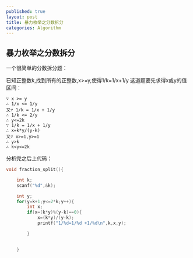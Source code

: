```yaml
---
published: true
layout: post
title: 暴力枚举之分数拆分
categories: Algorithm
---
```


## 暴力枚举之分数拆分
一个很简单的分数拆分题：  

已知正整数k,找到所有的正整数,x>=y,使得1/k=1/x+1/y
这道题要先求得x或y的值区间：  

```
∵ x >= y  
∴ 1/x <= 1/y  
又∵ 1/k = 1/x + 1/y
∴ 1/k <= 2/y
∴ y<=2k
∵ 1/k = 1/x + 1/y
∴ x=k*y/(y-k)
又∵ x>=1,y>=1
∴ y>k
∴ k<y<=2k
```

分析完之后上代码：

```C
void fraction_split(){

	int k;
	scanf("%d",&k);

	int y;
	for(y=k+1;y<=2*k;y++){
		int x;
		if(x=(k*y)%(y-k)==0){
			x=(k*y)/(y-k);
			printf("1/%d=1/%d +1/%d\n",k,x,y);

		}
		

	}

```
